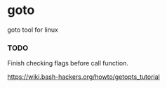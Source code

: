 # goto
goto tool for linux

### TODO

Finish checking flags before call function.

https://wiki.bash-hackers.org/howto/getopts_tutorial
